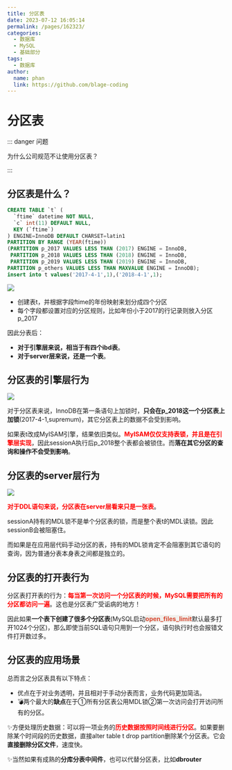 ```yaml
---
title: 分区表
date: 2023-07-12 16:05:14
permalink: /pages/162323/
categories:
  - 数据库
  - MySQL
  - 基础部分
tags:
  - 数据库
author: 
  name: phan
  link: https://github.com/blage-coding
---
```

# 分区表

::: danger 问题

为什么公司规范不让使用分区表？

:::

## 分区表是什么？

```sql
CREATE TABLE `t` (
  `ftime` datetime NOT NULL,
  `c` int(11) DEFAULT NULL,
  KEY (`ftime`)
) ENGINE=InnoDB DEFAULT CHARSET=latin1
PARTITION BY RANGE (YEAR(ftime))
(PARTITION p_2017 VALUES LESS THAN (2017) ENGINE = InnoDB,
 PARTITION p_2018 VALUES LESS THAN (2018) ENGINE = InnoDB,
 PARTITION p_2019 VALUES LESS THAN (2019) ENGINE = InnoDB,
PARTITION p_others VALUES LESS THAN MAXVALUE ENGINE = InnoDB);
insert into t values('2017-4-1',1),('2018-4-1',1);
```

![](https://jsd.cdn.zzko.cn/gh/blage-coding/picx-images-hosting@master/20230712/image.4u7vmabhvzq0.png)

- 创建表t，并根据字段ftime的年份映射来划分成四个分区
- 每个字段都设置对应的分区规则，比如年份小于2017的行记录则放入分区p_2017

因此分表后：

- **对于引擎层来说，相当于有四个ibd表**。
- **对于server层来说，还是一个表**。

## 分区表的引擎层行为

![](https://jsd.cdn.zzko.cn/gh/blage-coding/picx-images-hosting@master/20230712/image.6nuf90mbjgc0.webp)

对于分区表来说，InnoDB在第一条语句上加锁时，**只会在p_2018这一个分区表上加锁**(2017-4-1,supremum)，其它分区表上的数据不会受到影响。

如果表t改成MyISAM引擎，结果依旧类似。<font color="red">**MyISAM仅仅支持表锁，并且是在引擎层实现**</font>，因此sessionA执行后p_2018整个表都会被锁住。而**落在其它分区的查询和操作不会受到影响**。

## 分区表的server层行为

![](https://jsd.cdn.zzko.cn/gh/blage-coding/picx-images-hosting@master/20230712/image.4sptkr505yg0.webp)

<font color="red">**对于DDL语句来说，分区表在server层看来只是一张表**</font>。

sessionA持有的MDL锁不是单个分区表的锁，而是整个表t的MDL读锁。因此sessionB会被阻塞住。

而如果是在应用层代码手动分区的表，持有的MDL锁肯定不会阻塞到其它语句的查询，因为普通分表本身表之间都是独立的。

## 分区表的打开表行为

分区表打开表的行为：<font color="red">**每当第一次访问一个分区表的时候，MySQL需要把所有的分区都访问一遍**</font>。这也是分区表广受诟病的地方！

因此如果**一个表下创建了很多个分区表**(MySQL启动<font style="background: rgb(240, 240, 236)" color="#d94a33">**open_files_limit**</font>默认最多打开1024个分区)，那么即使当前SQL语句只用到一个分区，语句执行时也会报错文件打开数过多。

## 分区表的应用场景

总而言之分区表具有以下特点：

- 优点在于对业务透明，并且相对于手动分表而言，业务代码更加简洁。
- 💣两个最大的**缺点**在于①所有分区表公用MDL锁②第一次访问会打开访问所有的分区。

✨方便处理历史数据：可以将一项业务的<font color="red">**历史数据按照时间线进行分区**</font>。如果要删除某个时间段的历史数据，直接alter table t drop partition删除某个分区表。它会**直接删除分区文件**，速度快。

✨当然如果有成熟的**分库分表中间件**，也可以代替分区表，比如**dbrouter**